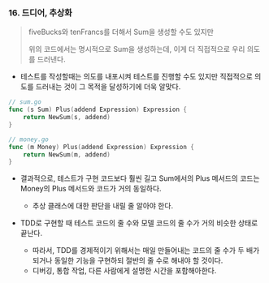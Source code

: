 ### 16. 드디어, 추상화



> fiveBucks와 tenFrancs를 더해서 Sum을 생성할 수도 있지만 
>
> 위의 코드에서는 명시적으로 Sum을 생성하는데, 이게 더 직접적으로 우리 의도를 드러낸다.

- 테스트를 작성할때는 의도를 내포시켜 테스트를 진행할 수도 있지만 직접적으로 의도를 드러내는 것이 그 목적을 달성하기에 더욱 알맞다.

```go
// sum.go
func (s Sum) Plus(addend Expression) Expression {
	return NewSum(s, addend)
}

// money.go
func (m Money) Plus(addend Expression) Expression {
	return NewSum(m, addend)
}
```

- 결과적으로, 테스트가 구현 코드보다 훨씬 길고 Sum에서의 Plus 메서드의 코드는 Money의 Plus 메서드와 코드가 거의 동일하다.
  - 추상 클래스에 대한 판단을 내릴 줄 알아야 한다.

- TDD로 구현할 때 테스트 코드의 줄 수와 모델 코드의 줄 수가 거의 비슷한 상태로 끝난다.
  - 따라서, TDD를 경제적이기 위해서는 매일 만들어내는 코드의 줄 수가 두 배가 되거나 동일한 기능을 구현하되 절반의 줄 수로 해내야 할 것이다.
  - 디버깅, 통합 작업, 다른 사람에게 설명한 시간을 포함해아한다.